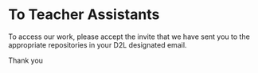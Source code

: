 # To Teacher Assistants
To access our work, please accept the invite that we have sent you to the appropriate repositories in your D2L designated email.

Thank you
